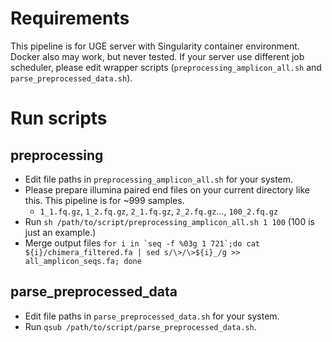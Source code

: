 # Requirements

This pipeline is for UGE server with Singularity container environment. Docker also may work, but never tested.
If your server use different job scheduler, please edit wrapper scripts (`preprocessing_amplicon_all.sh` and `parse_preprocessed_data.sh`).

# Run scripts

## preprocessing

- Edit file paths in `preprocessing_amplicon_all.sh` for your system.
- Please prepare illumina paired end files on your current directory like this. This pipeline is for ~999 samples.
  - `1_1.fq.gz`, `1_2.fq.gz`, `2_1.fq.gz`, `2_2.fq.gz`..., `100_2.fq.gz`
- Run `sh /path/to/script/preprocessing_amplicon_all.sh 1 100` (100 is just an example.)
- Merge output files ``for i in `seq -f %03g 1 721`;do cat ${i}/chimera_filtered.fa | sed s/\>/\>${i}_/g >> all_amplicon_seqs.fa; done``  

## parse_preprocessed_data

- Edit file paths in `parse_preprocessed_data.sh` for your system.
- Run `qsub /path/to/script/parse_preprocessed_data.sh`.
